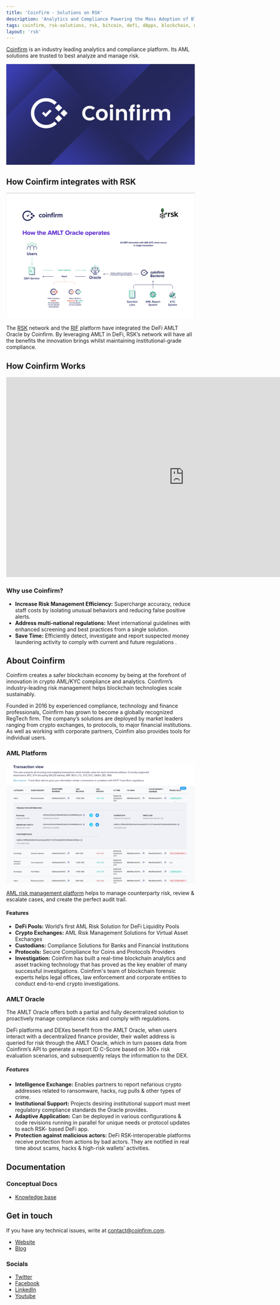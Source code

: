 ```yaml
---
title: 'Coinfirm - Solutions on RSK'
description: 'Analytics and Compliance Powering the Mass Adoption of Blockchain'
tags: coinfirm, rsk-solutions, rsk, bitcoin, defi, dApps, blockchain, node, smart-contracts, oracles
layout: 'rsk'
---
```


[Coinfirm](https://www.coinfirm.com/) is an industry leading analytics and compliance platform. Its AML solutions are trusted to best analyze and manage risk.

![Coinfirm - banner](/assets/img/solutions/coinfirm/coinfirm-banner.png)

## How Coinfirm integrates with RSK

![Coinfirm - Integration](/assets/img/solutions/coinfirm/coinfirm-rsk-integrations.png)

The [RSK](https://rsk.co/) network and
the [RIF](https://rifos.org/) platform
have integrated the DeFi AMLT Oracle by Coinfirm.
By leveraging AMLT in DeFi,
RSK’s network will have all the benefits the innovation brings
whilst maintaining institutional-grade compliance.

## How Coinfirm Works

<div class="video-container">
  <iframe width="949" height="534" src="https://www.youtube.com/embed/WqNMiR-bgZE" frameborder="0" allow="accelerometer; autoplay; encrypted-media; gyroscope; picture-in-picture" allowfullscreen></iframe>
</div>

### Why use Coinfirm?

- **Increase Risk Management Efficiency:**
Supercharge accuracy, reduce staff costs by isolating unusual behaviors and reducing false positive alerts.
- **Address multi-national regulations:**
Meet international guidelines with enhanced screening and best practices from a single solution.
- **Save Time:**
Efficiently detect, investigate and report suspected money laundering activity to comply with current and future regulations .

## About Coinfirm

Coinfirm creates a safer blockchain economy by being at the forefront of innovation in crypto AML/KYC compliance and analytics.
Coinfirm’s industry-leading risk management helps blockchain technologies scale sustainably.

Founded in 2016 by experienced compliance, technology and finance professionals, Coinfirm has grown to become a globally recognized RegTech firm.
The company’s solutions are deployed by market leaders ranging from crypto exchanges, to protocols, to major financial institutions.
As well as working with corporate partners, Coinfim also provides tools for individual users.

### AML Platform

![Coinfirm AML Platform](/assets/img/solutions/coinfirm/aml-platform-kv.png)

[AML risk management platform](https://www.coinfirm.com/products/aml-platform/)  helps to manage counterparty risk, review & escalate cases, and create the perfect audit trail.

#### Features

- **DeFi Pools:**
World’s first AML Risk Solution for DeFi Liquidity Pools
- **Crypto Exchanges:**
AML Risk Management Solutions for Virtual Asset Exchanges
- **Custodians:**
Compliance Solutions for Banks and Financial Institutions
- **Protocols:**
Secure Compliance for Coins and Protocols Providers
- **Investigation:**
Coinfirm has built a real-time blockchain analytics and asset tracking technology that has proved as the key enabler of many successful investigations. Coinfirm's team of blockchain forensic experts helps legal offices, law enforcement and corporate entities to conduct end-to-end crypto investigations.

### AMLT Oracle

The AMLT Oracle offers both a partial and fully decentralized solution to proactively manage compliance risks and comply with regulations.

DeFi platforms and DEXes benefit from the AMLT Oracle,
when users interact with a decentralized finance provider,
their wallet address is queried for risk through the AMLT Oracle,
which in turn passes data from Coinfirm’s API to generate a report ID C-Score
based on 300+ risk evaluation scenarios,
and subsequently relays the information to the DEX.

##### Features

- **Intelligence Exchange:**
Enables partners to report nefarious crypto addresses related to ransomware, hacks, rug pulls & other types of crime.
- **Institutional Support:**
Projects desiring institutional support must meet regulatory compliance standards the Oracle provides.
- **Adaptive Application:**
Can be deployed in various configurations & code revisions running in parallel for unique needs or protocol updates to each RSK- based DeFi app.
- **Protection against malicious actors:**
DeFi RSK-interoperable platforms receive protection from actions by bad actors. They are notified in real time about scams, hacks & high-risk wallets’ activities.

## Documentation

### Conceptual Docs

- [Knowledge base](https://www.coinfirm.com/encyclopedia/)

## Get in touch

If you have any technical issues, write at [contact@coinfirm.com](mailto:contact@coinfirm.com).

- [Website](https://www.coinfirm.com/)
- [Blog](https://www.coinfirm.com/blog/)

### Socials

- [Twitter](https://twitter.com/coinfirm_io)
- [Facebook](https://www.facebook.com/Coinfirm.io/)
- [LinkedIn](https://www.linkedin.com/company/coinfirm/)
- [Youtube](https://www.youtube.com/c/Coinfirm)